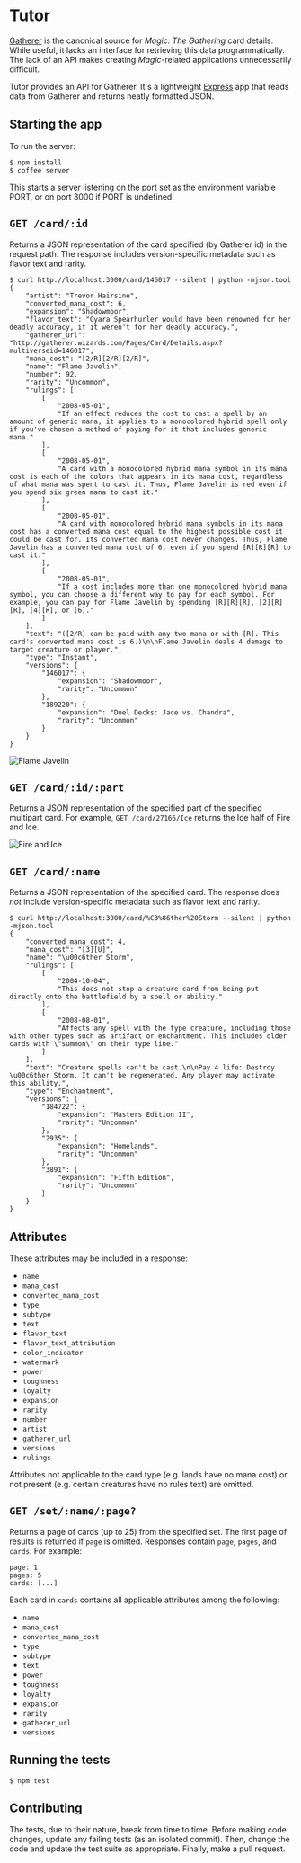 # Tutor

[Gatherer][1] is the canonical source for _Magic: The Gathering_ card details.
While useful, it lacks an interface for retrieving this data programmatically.
The lack of an API makes creating _Magic_-related applications unnecessarily
difficult.

Tutor provides an API for Gatherer. It's a lightweight [Express][2] app that
reads data from Gatherer and returns neatly formatted JSON.

## Starting the app

To run the server:

    $ npm install
    $ coffee server

This starts a server listening on the port set as the environment variable PORT,
or on port 3000 if PORT is undefined.

## `GET /card/:id`

Returns a JSON representation of the card specified (by Gatherer id) in the
request path. The response includes version-specific metadata such as flavor
text and rarity.

    $ curl http://localhost:3000/card/146017 --silent | python -mjson.tool
    {
        "artist": "Trevor Hairsine", 
        "converted_mana_cost": 6, 
        "expansion": "Shadowmoor", 
        "flavor_text": "Gyara Spearhurler would have been renowned for her deadly accuracy, if it weren't for her deadly accuracy.", 
        "gatherer_url": "http://gatherer.wizards.com/Pages/Card/Details.aspx?multiverseid=146017", 
        "mana_cost": "[2/R][2/R][2/R]", 
        "name": "Flame Javelin", 
        "number": 92, 
        "rarity": "Uncommon", 
        "rulings": [
            [
                "2008-05-01", 
                "If an effect reduces the cost to cast a spell by an amount of generic mana, it applies to a monocolored hybrid spell only if you've chosen a method of paying for it that includes generic mana."
            ], 
            [
                "2008-05-01", 
                "A card with a monocolored hybrid mana symbol in its mana cost is each of the colors that appears in its mana cost, regardless of what mana was spent to cast it. Thus, Flame Javelin is red even if you spend six green mana to cast it."
            ], 
            [
                "2008-05-01", 
                "A card with monocolored hybrid mana symbols in its mana cost has a converted mana cost equal to the highest possible cost it could be cast for. Its converted mana cost never changes. Thus, Flame Javelin has a converted mana cost of 6, even if you spend [R][R][R] to cast it."
            ], 
            [
                "2008-05-01", 
                "If a cost includes more than one monocolored hybrid mana symbol, you can choose a different way to pay for each symbol. For example, you can pay for Flame Javelin by spending [R][R][R], [2][R][R], [4][R], or [6]."
            ]
        ], 
        "text": "([2/R] can be paid with any two mana or with [R]. This card's converted mana cost is 6.)\n\nFlame Javelin deals 4 damage to target creature or player.", 
        "type": "Instant", 
        "versions": {
            "146017": {
                "expansion": "Shadowmoor", 
                "rarity": "Uncommon"
            }, 
            "189220": {
                "expansion": "Duel Decks: Jace vs. Chandra", 
                "rarity": "Uncommon"
            }
        }
    }

![Flame Javelin][4]

## `GET /card/:id/:part`

Returns a JSON representation of the specified part of the specified multipart
card. For example, `GET /card/27166/Ice` returns the Ice half of Fire and Ice.

![Fire and Ice][5]

## `GET /card/:name`

Returns a JSON representation of the specified card. The response does *not*
include version-specific metadata such as flavor text and rarity.

    $ curl http://localhost:3000/card/%C3%86ther%20Storm --silent | python -mjson.tool
    {
        "converted_mana_cost": 4, 
        "mana_cost": "[3][U]", 
        "name": "\u00c6ther Storm", 
        "rulings": [
            [
                "2004-10-04", 
                "This does not stop a creature card from being put directly onto the battlefield by a spell or ability."
            ], 
            [
                "2008-08-01", 
                "Affects any spell with the type creature, including those with other types such as artifact or enchantment. This includes older cards with \"summon\" on their type line."
            ]
        ], 
        "text": "Creature spells can't be cast.\n\nPay 4 life: Destroy \u00c6ther Storm. It can't be regenerated. Any player may activate this ability.", 
        "type": "Enchantment", 
        "versions": {
            "184722": {
                "expansion": "Masters Edition II", 
                "rarity": "Uncommon"
            }, 
            "2935": {
                "expansion": "Homelands", 
                "rarity": "Uncommon"
            }, 
            "3891": {
                "expansion": "Fifth Edition", 
                "rarity": "Uncommon"
            }
        }
    }

## Attributes

These attributes may be included in a response:

  - `name`
  - `mana_cost`
  - `converted_mana_cost`
  - `type`
  - `subtype`
  - `text`
  - `flavor_text`
  - `flavor_text_attribution`
  - `color_indicator`
  - `watermark`
  - `power`
  - `toughness`
  - `loyalty`
  - `expansion`
  - `rarity`
  - `number`
  - `artist`
  - `gatherer_url`
  - `versions`
  - `rulings`

Attributes not applicable to the card type (e.g. lands have no mana cost) or
not present (e.g. certain creatures have no rules text) are omitted.

## `GET /set/:name/:page?`

Returns a page of cards (up to 25) from the specified set. The first page of
results is returned if `page` is omitted. Responses contain `page`, `pages`,
and `cards`. For example:

    page: 1
    pages: 5
    cards: [...]

Each card in `cards` contains all applicable attributes among the following:

  - `name`
  - `mana_cost`
  - `converted_mana_cost`
  - `type`
  - `subtype`
  - `text`
  - `power`
  - `toughness`
  - `loyalty`
  - `expansion`
  - `rarity`
  - `gatherer_url`
  - `versions`

## Running the tests

    $ npm test

## Contributing

The tests, due to their nature, break from time to time. Before making code
changes, update any failing tests (as an isolated commit). Then, change the
code and update the test suite as appropriate. Finally, make a pull request.


[1]: http://gatherer.wizards.com/
[2]: http://expressjs.com/
[3]: http://localhost:3000/
[4]: http://gatherer.wizards.com/Handlers/Image.ashx?multiverseid=146017&type=card
[5]: http://gatherer.wizards.com/Handlers/Image.ashx?multiverseid=27166&type=card&options=rotate90
